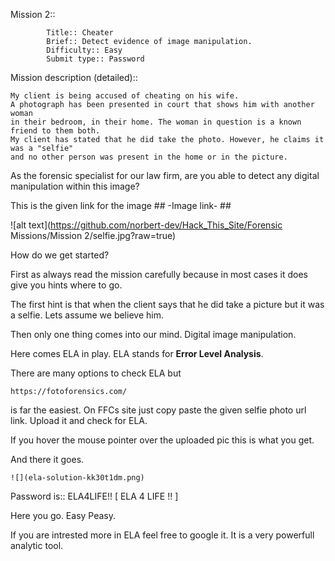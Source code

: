 Mission 2::
        
        	Title:: Cheater
            Brief:: Detect evidence of image manipulation.
            Difficulty:: Easy
            Submit type:: Password
            
Mission description (detailed)::

	My client is being accused of cheating on his wife. 
    A photograph has been presented in court that shows him with another woman 
    in their bedroom, in their home. The woman in question is a known friend to them both. 
    My client has stated that he did take the photo. However, he claims it was a "selfie" 
    and no other person was present in the home or in the picture.

As the forensic specialist for our law firm, are you able to detect any digital manipulation within this image?

 This is the given link for the image ## -Image link- ##
 
![alt text](https://github.com/norbert-dev/Hack_This_Site/Forensic Missions/Mission 2/selfie.jpg?raw=true)

How do we get started?
	
First as always read the mission carefully because in most cases it does give you hints where to go.

The first hint is that when the client says that he did take a picture but it was a selfie. 
Lets assume we believe him. 

Then only one thing comes into our mind. Digital image manipulation.

Here comes ELA in play. 
ELA stands for <strong>Error Level Analysis</strong>.

There are many options to check ELA but
    
    https://fotoforensics.com/
    
is far the easiest. On FFCs site just copy paste the given selfie photo url link. 
Upload it and check for ELA.
    
If you hover the mouse pointer over the uploaded pic this is what you get.
    
And there it goes.
    
    ![](ela-solution-kk30t1dm.png)
    
Password is:: ELA4LIFE!!  [ ELA 4 LIFE !! ]
    
Here you go. Easy Peasy.

If you are intrested more in ELA feel free to google it. 
It is a very powerfull analytic tool.
    
    
    
    
    
    
